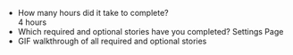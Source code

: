 * How many hours did it take to complete? <br />
   4 hours
* Which required and optional stories have you completed?
   Settings Page </br>
* GIF walkthrough of all required and optional stories  </br>
  
